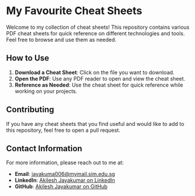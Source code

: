 # My Favourite Cheat Sheets

Welcome to my collection of cheat sheets! This repository contains various PDF cheat sheets for quick reference on different technologies and tools. Feel free to browse and use them as needed.

## How to Use

1. **Download a Cheat Sheet**: Click on the file you want to download.
2. **Open the PDF**: Use any PDF reader to open and view the cheat sheet.
3. **Reference as Needed**: Use the cheat sheet for quick reference while working on your projects.

## Contributing

If you have any cheat sheets that you find useful and would like to add to this repository, feel free to open a pull request.

## Contact Information

For more information, please reach out to me at:

- **Email**: jayakuma006@mymail.sim.edu.sg
- **LinkedIn**: [Akilesh Jayakumar on LinkedIn](https://www.linkedin.com/in/akileshjayakumar/)
- **GitHub**: [Akilesh Jayakumar on GitHub](https://github.com/akileshjayakumar)
